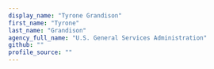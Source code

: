 ```yaml
---
display_name: "Tyrone Grandison"
first_name: "Tyrone"
last_name: "Grandison"
agency_full_name: "U.S. General Services Administration"
github: ""
profile_source: ""
---
```

